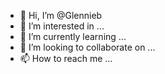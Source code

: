 - 👋 Hi, I’m @Glennieb
- 👀 I’m interested in ...
- 🌱 I’m currently learning ...
- 💞️ I’m looking to collaborate on ...
- 📫 How to reach me ...

<!---
Glennieb/Glennieb is a ✨ special ✨ repository because its `README.md` (this file) appears on your GitHub profile.
You can click the Preview link to take a look at your changes.
--->
